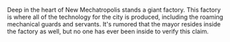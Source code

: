 <!-- TITLE: The Factory -->

Deep in the heart of New Mechatropolis stands a giant factory. This factory is where all of the technology for the city is produced, including the roaming mechanical guards and servants. It's rumored that the mayor resides inside the factory as well, but no one has ever been inside to verify this claim.